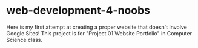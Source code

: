 # web-development-4-noobs
Here is my first attempt at creating a proper website that doesn't involve Google Sites! This project is for "Project 01 Website Portfolio" in Computer Science class.
